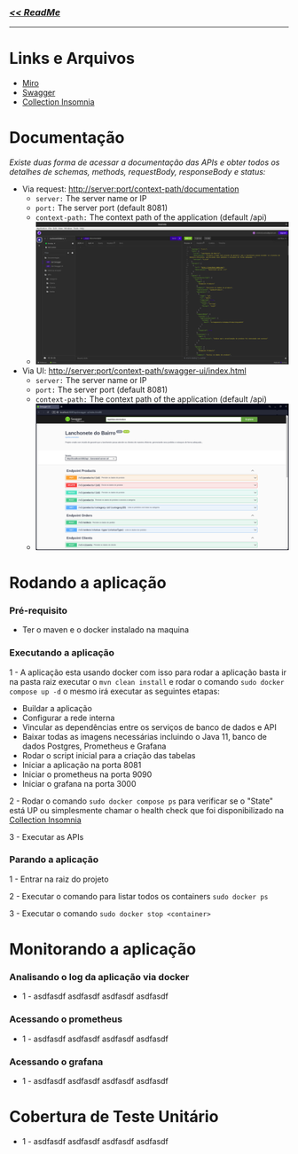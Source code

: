 ### [_<< ReadMe_](../README.md)

---

# Links e Arquivos
- [Miro](https://miro.com/app/board/uXjVMknkAg0=/?share_link_id=737021269632)
- [Swagger](assets%2Flanchonete-do-bairro.yaml)
- [Collection Insomnia](assets%2FCollection_Insomnia.json)

# Documentação
_Existe duas forma de acessar a documentação das APIs e obter todos os detalhes de schemas, methods, requestBody, responseBody e status:_
- Via request: [http://server:port/context-path/documentation](http://server:port/context-path/documentation)
  - ```server:``` The server name or IP
  - ```port:``` The server port (default 8081)
  - ```context-path:``` The context path of the application (default /api)
  - ![img.png](assets/images/documentation-from-endpoint.png)
- Via UI: [http://server:port/context-path/swagger-ui/index.html](http://server:port/context-path/swagger-ui/index.html)
  - ```server:``` The server name or IP
  - ```port:``` The server port (default 8081)
  - ```context-path:``` The context path of the application (default /api)
  - ![img.png](assets/images/documentation-from-ui.png)

# Rodando a aplicação

### Pré-requisito
- Ter o maven e o docker instalado na maquina

### Executando a aplicação
1 - A aplicação esta usando docker com isso para rodar a aplicação basta ir na pasta raiz executar o ```mvn clean install``` e rodar o comando ```sudo docker compose up -d``` o mesmo irá executar as seguintes etapas:
- Buildar a aplicação
- Configurar a rede interna
- Vincular as dependências entre os serviços de banco de dados e API
- Baixar todas as imagens necessárias incluindo o Java 11, banco de dados Postgres, Prometheus e Grafana
- Rodar o script inicial para a criação das tabelas
- Iniciar a aplicação na porta 8081
- Iniciar o prometheus na porta 9090
- Iniciar o grafana na porta 3000

2 - Rodar o comando ```sudo docker compose ps``` para verificar se o "State" está UP ou simplesmente chamar o health check que foi disponibilizado na [Collection Insomnia](assets%2FCollection_Insomnia.json)

3 - Executar as APIs

### Parando a aplicação
1 - Entrar na raiz do projeto

2 - Executar o comando para listar todos os containers  ```sudo docker ps```

3 - Executar o comando  ```sudo docker stop <container>```

# Monitorando a aplicação

### Analisando o log da aplicação via docker
- 1 - asdfasdf asdfasdf asdfasdf asdfasdf

### Acessando o prometheus
- 1 - asdfasdf asdfasdf asdfasdf asdfasdf

### Acessando o grafana
- 1 - asdfasdf asdfasdf asdfasdf asdfasdf

# Cobertura de Teste Unitário
- 1 - asdfasdf asdfasdf asdfasdf asdfasdf
